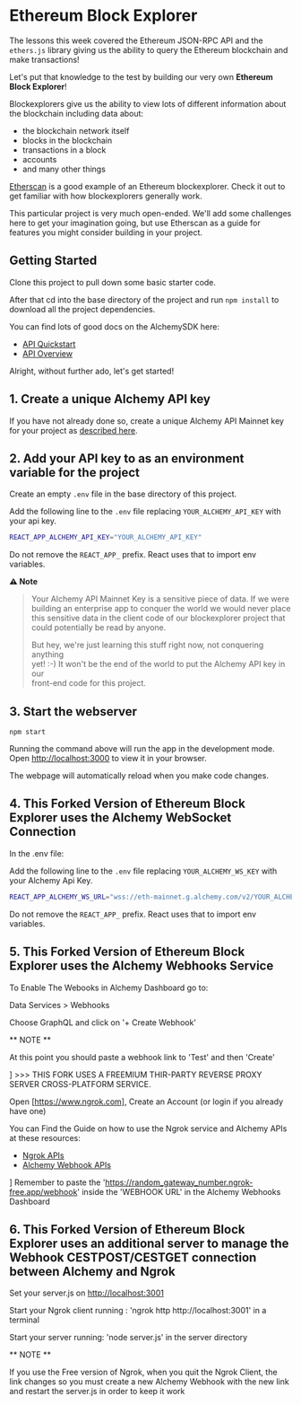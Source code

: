 # Ethereum Block Explorer

The lessons this week covered the Ethereum JSON-RPC API and the `ethers.js` library giving us the ability to query the Ethereum blockchain and make transactions!

Let's put that knowledge to the test by building our very own **Ethereum Block Explorer**!

Blockexplorers give us the ability to view lots of different information about the blockchain including data about:
  * the blockchain network itself
  * blocks in the blockchain
  * transactions in a block
  * accounts
  * and many other things
  
[Etherscan](https://etherscan.io/) is a good example of an Ethereum blockexplorer. Check it out to get familiar with how blockexplorers generally work.

This particular project is very much open-ended. We'll add some challenges here to get your imagination going, but use Etherscan as a guide for features you might consider building in your project.

## Getting Started

Clone this project to pull down some basic starter code.

After that cd into the base directory of the project and run `npm install` to download all the project dependencies.


You can find lots of good docs on the AlchemySDK here:
  * [API Quickstart](https://docs.alchemy.com/reference/alchemy-sdk-quickstart?a=eth-bootcamp)
  * [API Overview](https://docs.alchemy.com/reference/api-overview?a=eth-bootcamp)

Alright, without further ado, let's get started!

## 1. Create a unique Alchemy API key

If you have not already done so, create a unique Alchemy API Mainnet key
for your project as [described here](https://docs.alchemy.com/reference/api-overview?a=eth-bootcamp).

## 2. Add your API key to as an environment variable for the project

Create an empty `.env` file in the base directory of this project.

Add the following line to the `.env` file replacing `YOUR_ALCHEMY_API_KEY` with your api key.

```sh
REACT_APP_ALCHEMY_API_KEY="YOUR_ALCHEMY_API_KEY"
```

Do not remove the `REACT_APP_` prefix. React uses that to import env variables.

**⚠️ Note**

> Your Alchemy API Mainnet Key is a sensitive piece of data. If we were\
> building an enterprise app to conquer the world we would never place\
> this sensitive data in the client code of our blockexplorer project that\
> could potentially be read by anyone.
>
> But hey, we're just learning this stuff right now, not conquering anything\
> yet! :-) It won't be the end of the world to put the Alchemy API key in our\
> front-end code for this project.

## 3. Start the webserver

`npm start`

Running the command above will run the app in the development mode. Open [http://localhost:3000](http://localhost:3000) to view it in your browser.

The webpage will automatically reload when you make code changes.

## 4. This Forked Version of Ethereum Block Explorer uses the Alchemy WebSocket Connection

In the .env file:

Add the following line to the `.env` file replacing `YOUR_ALCHEMY_WS_KEY` with your Alchemy Api Key.

```sh
REACT_APP_ALCHEMY_WS_URL="wss://eth-mainnet.g.alchemy.com/v2/YOUR_ALCHEMY_WS_KEY"
```

Do not remove the `REACT_APP_` prefix. React uses that to import env variables.

## 5. This Forked Version of Ethereum Block Explorer uses the Alchemy Webhooks Service

To Enable The Webooks in Alchemy Dashboard go to:

Data Services > Webhooks

Choose GraphQL and click on '+ Create Webhook'

** NOTE **

At this point you should paste a webhook link to 'Test' and then 'Create'

] >>> THIS FORK USES A FREEMIUM THIR-PARTY REVERSE PROXY SERVER CROSS-PLATFORM SERVICE. 

Open [https://www.ngrok.com], Create an Account (or login if you already have one)

You can Find the Guide on how to use the Ngrok service and Alchemy APIs at these resources:
  * [Ngrok APIs](https://ngrok.com/docs/)
  * [Alchemy Webhook APIs](https://docs.alchemy.com/reference/notify-api-quickstart)

] Remember to paste the 'https://random_gateway_number.ngrok-free.app/webhook' inside the 'WEBHOOK URL' in the Alchemy Webhooks Dashboard

## 6. This Forked Version of Ethereum Block Explorer uses an additional server to manage the Webhook CESTPOST/CESTGET connection between Alchemy and Ngrok

Set your server.js on [http://localhost:3001](http://localhost:3001)

Start your Ngrok client running : 'ngrok http http://localhost:3001' in a terminal 

Start your server running: 'node server.js' in the server directory

** NOTE **

If you use the Free version of Ngrok, when you quit the Ngrok Client, the link changes so you must create a new Alchemy Webhook with the new link and restart the server.js in order to keep it work